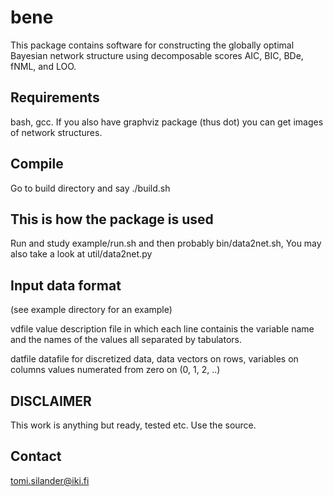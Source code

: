# bene

This package contains software for constructing  the globally optimal
Bayesian network structure using decomposable scores AIC, BIC, BDe,
fNML, and LOO. 

## Requirements

bash, gcc.
If you also have graphviz package (thus dot) you can get images of network
structures.

## Compile

Go to build directory and say ./build.sh


## This is how the package is used

Run and study example/run.sh and then probably bin/data2net.sh,
You may also take a look at util/data2net.py


## Input data format

(see example directory for an example)

vdfile
    value description file in which each line containis the variable name 
    and the names of the values all separated by tabulators.

datfile
    datafile for discretized data, data vectors on rows,  variables on columns
    values numerated from zero on (0, 1, 2, ..)


## DISCLAIMER

This work is anything but ready, tested etc. Use the source.

## Contact

tomi.silander@iki.fi
